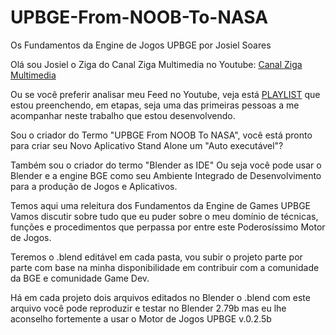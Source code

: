 # UPBGE-From-NOOB-To-NASA
Os Fundamentos da Engine de Jogos UPBGE por Josiel Soares

Olá sou Josiel o Ziga do Canal Ziga Multimedia no Youtube:
<a href="https://www.youtube.com/channel/UCK-W5xN2tzIuovZr3DNydgw?sub_confirmation=1">Canal Ziga Multimedia</a>

Ou se você preferir analisar meu Feed no Youtube, veja está <a href="https://www.youtube.com/watch?v=TzlRUuM-nJs&list=PLlzVJnMiA06-BJ7HhnHO6IoFbtSB0JE_G">PLAYLIST</a> que estou preenchendo, em etapas, seja uma das primeiras pessoas a me acompanhar neste trabalho que estou desenvolvendo.

Sou o criador do Termo "UPBGE From NOOB To NASA", você está pronto para criar seu Novo Aplicativo Stand Alone um "Auto executável"?

Também sou o criador do termo "Blender as IDE" Ou seja você pode usar o Blender e a engine BGE como seu Ambiente Integrado de Desenvolvimento para a produção de Jogos e Aplicativos.

Temos aqui uma releitura dos Fundamentos da Engine de Games UPBGE Vamos discutir sobre tudo que eu puder sobre o meu domínio de técnicas, funções e procedimentos que perpassa por entre este Poderosíssimo Motor de Jogos.

Teremos o .blend editável em cada pasta, vou subir o projeto parte por parte com base na minha disponibilidade em contribuir com a comunidade da BGE e comunidade Game Dev.

Há em cada projeto dois arquivos editados no Blender o .blend com este arquivo você pode reproduzir e testar no Blender 2.79b mas eu lhe aconselho fortemente a usar o Motor de Jogos UPBGE v.0.2.5b
